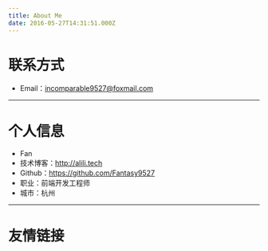 ```yaml
---
title: About Me
date: 2016-05-27T14:31:51.000Z
---
```


# 联系方式

- Email：incomparable9527@foxmail.com

---

# 个人信息

 - Fan
 - 技术博客：http://alili.tech 
 - Github：https://github.com/Fantasy9527
 - 职业：前端开发工程师
 - 城市：杭州
---

<!-- # 个人简历 -->

<!-- [个人简历](/about/resume.html) -->


# 友情链接

<!-- [在这里添加](https://github.com/Fantasy9527/alili.tech/blob/Blog/source/about/index.md) -->